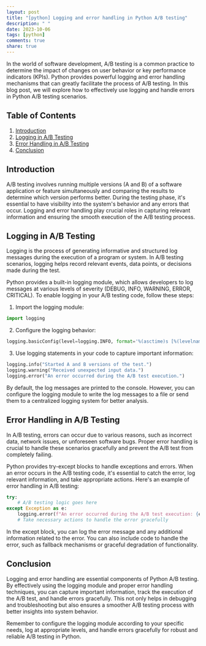 ```yaml
---
layout: post
title: "[python] Logging and error handling in Python A/B testing"
description: " "
date: 2023-10-06
tags: [python]
comments: true
share: true
---
```


In the world of software development, A/B testing is a common practice to determine the impact of changes on user behavior or key performance indicators (KPIs). Python provides powerful logging and error handling mechanisms that can greatly facilitate the process of A/B testing. In this blog post, we will explore how to effectively use logging and handle errors in Python A/B testing scenarios.

## Table of Contents
1. [Introduction](#introduction)
2. [Logging in A/B Testing](#logging-in-ab-testing)
3. [Error Handling in A/B Testing](#error-handling-in-ab-testing)
4. [Conclusion](#conclusion)

## Introduction<a name="introduction"></a>

A/B testing involves running multiple versions (A and B) of a software application or feature simultaneously and comparing the results to determine which version performs better. During the testing phase, it's essential to have visibility into the system's behavior and any errors that occur. Logging and error handling play crucial roles in capturing relevant information and ensuring the smooth execution of the A/B testing process.

## Logging in A/B Testing<a name="logging-in-ab-testing"></a>

Logging is the process of generating informative and structured log messages during the execution of a program or system. In A/B testing scenarios, logging helps record relevant events, data points, or decisions made during the test.

Python provides a built-in logging module, which allows developers to log messages at various levels of severity (DEBUG, INFO, WARNING, ERROR, CRITICAL). To enable logging in your A/B testing code, follow these steps:

1. Import the logging module:

```python
import logging
```

2. Configure the logging behavior:

```python
logging.basicConfig(level=logging.INFO, format='%(asctime)s [%(levelname)s] %(message)s')
```

3. Use logging statements in your code to capture important information:

```python
logging.info("Started A and B versions of the test.")
logging.warning("Received unexpected input data.")
logging.error("An error occurred during the A/B test execution.")
```

By default, the log messages are printed to the console. However, you can configure the logging module to write the log messages to a file or send them to a centralized logging system for better analysis.

## Error Handling in A/B Testing<a name="error-handling-in-ab-testing"></a>

In A/B testing, errors can occur due to various reasons, such as incorrect data, network issues, or unforeseen software bugs. Proper error handling is crucial to handle these scenarios gracefully and prevent the A/B test from completely failing.

Python provides try-except blocks to handle exceptions and errors. When an error occurs in the A/B testing code, it's essential to catch the error, log relevant information, and take appropriate actions. Here's an example of error handling in A/B testing:

```python
try:
    # A/B testing logic goes here
except Exception as e:
    logging.error(f"An error occurred during the A/B test execution: {e}")
    # Take necessary actions to handle the error gracefully
```

In the except block, you can log the error message and any additional information related to the error. You can also include code to handle the error, such as fallback mechanisms or graceful degradation of functionality.

## Conclusion<a name="conclusion"></a>

Logging and error handling are essential components of Python A/B testing. By effectively using the logging module and proper error handling techniques, you can capture important information, track the execution of the A/B test, and handle errors gracefully. This not only helps in debugging and troubleshooting but also ensures a smoother A/B testing process with better insights into system behavior.

Remember to configure the logging module according to your specific needs, log at appropriate levels, and handle errors gracefully for robust and reliable A/B testing in Python.